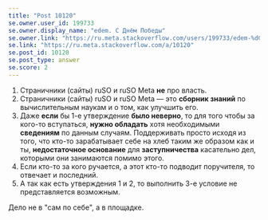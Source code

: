 ```yaml
---
title: "Post 10120"
se.owner.user_id: 199733
se.owner.display_name: "edem. С Днём Победы"
se.owner.link: "https://ru.meta.stackoverflow.com/users/199733/edem-%d0%a1-%d0%94%d0%bd%d1%91%d0%bc-%d0%9f%d0%be%d0%b1%d0%b5%d0%b4%d1%8b"
se.link: "https://ru.meta.stackoverflow.com/a/10120"
se.post_id: 10120
se.post_type: answer
se.score: 2
---
```

<ol>
<li>Страничники (сайты) ruSO и ruSO Meta <strong>не</strong> про власть.</li>
<li>Страничники (сайты) ruSO и ruSO Meta — это <strong>сборник знаний</strong> по вычислительным наукам и о том, как улучшить его.</li>
<li>Даже <strong>если</strong> бы 1-е утверждение <strong>было неверно</strong>, то для того чтобы за кого-то вступаться, <strong>нужно обладать</strong> хотя необходимыми <strong>сведениям</strong> по данным случаям. Поддерживать просто исходя из того, что кто-то зарабатывает себе на хлеб таким же образом как и ты, <strong>недостаточное основание</strong> для <strong>заступничества</strong> касательно дел, которыми они занимаются помимо этого.</li>
<li>Если кто-то за кого ручается, а этот кто-то подводит поручителя, то отвечает и последний.</li>
<li>А так как есть утверждения 1 и 2, то выполнить 3-е условие не представляется возможным.</li>
</ol>

<p>Дело не в "сам по себе", а в площадке.</p>
